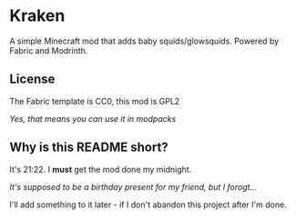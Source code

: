 # Kraken

A simple Minecraft mod that adds baby squids/glowsquids. Powered by Fabric and Modrinth.

## License

The Fabric template is CC0, this mod is GPL2

_Yes, that means you can use it in modpacks_

## Why is this README short?

It's 21:22. I **must** get the mod done my midnight.

_It's supposed to be a birthday present for my friend, but I forogt..._

I'll add something to it later - if I don't abandon this project after I'm done.
